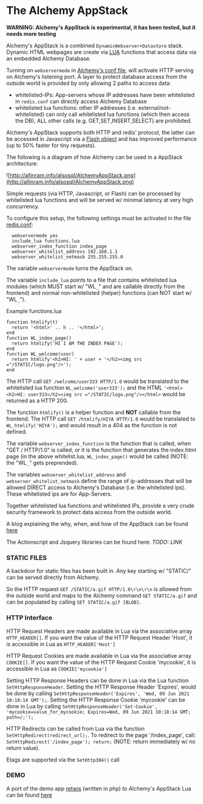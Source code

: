 # The Alchemy AppStack #

**WARNING: Alchemy's AppStack is experimental, it has been tested, but it needs more testing**

Alchemy's AppStack is a combined `DynamicWebserver+Datastore` stack. Dynamic HTML webpages are create via [LUA](http://www.lua.org/about.html) functions that access data via an embedded Alchemy Database.

Turning on `webservermode` in [Alchemy's conf file](https://github.com/JakSprats/Alchemy-Database/blob/master/redis_unstable/redis.conf), will activate HTTP serving on Alchemy's listening port. A layer to protect database access from the outside world is provided by only allowing 2 paths to access data:
  * whitelisted-IPs: App-servers whose IP addresses have been whitelisted in `redis.conf` can directly access Alchemy Database
  * whitelisted lua functions: other IP addresses (i.e. external/not-whitelisted) can only call whitelisted lua functions (which then access the DB), ALL other calls (e.g. GET,SET,INSERT,SELECT) are prohibited.

Alchemy's AppStack supports both HTTP and redis' protocol, the latter can be accessed in Javascript via a [Flash object](https://github.com/claus/as3redis) and has improved performance (up to 50% faster for tiny requests).

The following is a diagram of how Alchemy can be used in a AppStack architecture:

![http://allinram.info/alsosql/AlchemyAppStack.png](http://allinram.info/alsosql/AlchemyAppStack.png)

Simple requests (via HTTP, Javascript, or Flash) can be processed by  whitelisted lua functions and will be served w/ minimal latency at very high concurrency.

To configure this setup, the following settings must be activated in the file [redis.conf](https://github.com/JakSprats/Alchemy-Database/blob/master/redis_unstable/redis.conf):
```
  webservermode yes
  include_lua functions.lua
  webserver_index_function index_page
  webserver_whitelist_address 192.168.1.1
  webserver_whitelist_netmask 255.255.255.0
```

The variable `webservermode` turns the AppStack on.

The variable `include_lua` points to a file that contains whitelisted lua modules (which MUST start w/ "WL`_`" and are callable directly from the frontend) and normal non-whitelisted (helper) functions (can NOT start w/ "WL`_`").

Example functions.lua
```
function htmlify(t)
  return '<html>' .. h .. '</html>';
end
function WL_index_page() 
  return htmlify('HI I AM THE INDEX PAGE');
end
function WL_welcome(user) 
  return htmlify'<h2>HI: ' + user + '</h2><img src ="/STATIC/logo.png"/>');
end
```

The HTTP call `GET /welcome/user333 HTTP/1.0` would be translated to the whitelisted lua function `WL_welcome('user333');` and the HTML `'<html><h2>HI: user333</h2><img src ="/STATIC/logo.png"/></html>` would be returned as a HTTP 200.

The function `htmlify()` is a helper function and **NOT** callable from the frontend. The HTTP call `GET /htmlify/HIYA HTTP/1.0` would be translated to `WL_htmlify('HIYA');` and would result in a 404 as the function is not defined.

The variable `webserver_index_function` is the function that is called, when "GET / HTTP/1.0" is called, or it is the function that generates the index.html page (in the above whitelist.lua, `WL_index_page()` would be called (NOTE: the "WL`_`" gets preprended).

The variables `webserver_whitelist_address` and `webserver_whitelist_netmask` define the range of ip-addresses that will be allowed DIRECT access to Alchemy's Database (i.e. the whitelisted ips). These whitelisted ips are for App-Servers.

Together whitelisted lua functions and whitelisted IPs, provide a very crude security framework to protect data access from the outside world.

A blog explaining the why, when, and how of the AppStack can be found
[here](http://jaksprats.wordpress.com/2011/07/28/the-alchemy-app-stack/)

The Actionscript and Jsquery libraries can be found here: _TODO: LINK_

### STATIC FILES ###
A backdoor for static files has been built in. Any key starting w/ "STATIC/" can be served directly from Alchemy.

So the HTTP request `GET /STATIC/a.gif HTTP/1.0\r\n\r\n` is allowed from the outside world and maps to the Alchemy command `GET STATIC/a.gif` and can be populated by calling `SET STATIC/a.gif [BLOB]`.

### HTTP Interface ###
HTTP Request Headers are made available in Lua via the associative array `HTTP_HEADER[]`. If you want the value of the HTTP Request Header 'Host', it is accessible in Lua as `HTTP_HEADER['Host']`

HTTP Request Cookies are made available in Lua via the associative array `COOKIE[]`. If you want the value of the HTTP Request Cookie 'mycookie', it is accessible in Lua as `COOKIE['mycookie']`

Setting HTTP Response Headers can be done in Lua via the Lua function `SetHttpResponseHeader`. Setting the HTTP Response Header 'Expires', would be done by calling `SetHttpResponseHeader('Expires', 'Wed, 09 Jun 2021 10:18:14 GMT');`. Setting the HTTP Response Cookie 'mycookie' can be done in Lua by calling `SetHttpResponseHeader('Set-Cookie', 'mycookie=value_for_mycookie; Expires=Wed, 09 Jun 2021 10:18:14 GMT; path=/;');`

HTTP Redirects can be called from Lua via the function `SetHttpRedirect(redirect_url);`. To redirect to the page '/index\_page', call: `SetHttpRedirect('/index_page'); return;` (NOTE: return immediately w/ no return value).

Etags are supported via the `SetHttp304()` call

### DEMO ###
A port of the demo app [retwis](http://retwis.antirez.com/) (written in php) to Alchemy's AppStack Lua can be found [here](https://github.com/JakSprats/Alchemy-Database/blob/master/redis_unstable/src/docroot/retwis_whitelist.lua)